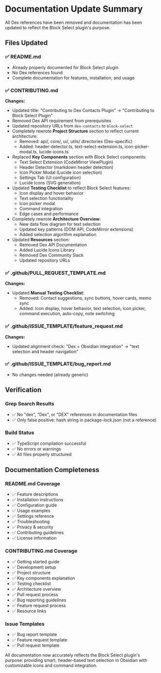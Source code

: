 # Documentation Update Summary

All Dex references have been removed and documentation has been updated to reflect the Block Select plugin's purpose.

## Files Updated

### ✅ README.md

- Already properly documented for Block Select plugin
- No Dex references found
- Complete documentation for features, installation, and usage

### ✅ CONTRIBUTING.md

**Changes:**

- Updated title: "Contributing to Dex Contacts Plugin" → "Contributing to Block Select Plugin"
- Removed Dex API requirement from prerequisites
- Updated repository URLs from `dex-contacts` to `block-select`
- Completely rewrote **Project Structure** section to reflect current architecture:
  - Removed: api/, core/, ui/, utils/ directories (Dex-specific)
  - Added: header-detector.ts, text-select-extension.ts, icon-picker-modal.ts, lucide-icons.ts
- Replaced **Key Components** section with Block Select components:
  - Text Select Extension (CodeMirror ViewPlugin)
  - Header Detector (markdown header detection)
  - Icon Picker Modal (Lucide icon selection)
  - Settings Tab (UI configuration)
  - Lucide Icons (SVG generation)
- Updated **Testing Checklist** to reflect Block Select features:
  - Icon display and hover behavior
  - Text selection functionality
  - Icon picker modal
  - Command integration
  - Edge cases and performance
- Completely rewrote **Architecture Overview**:
  - New data flow diagram for text selection
  - Updated key patterns (DOM API, CodeMirror extensions)
  - Added selection algorithm explanation
- Updated **Resources** section:
  - Removed Dex API Documentation
  - Added Lucide Icons Library
  - Removed Dex Community Slack
  - Updated repository URLs

### ✅ .github/PULL_REQUEST_TEMPLATE.md

**Changes:**

- Updated **Manual Testing Checklist**:
  - Removed: Contact suggestions, sync buttons, hover cards, memo sync
  - Added: Icon display, hover behavior, text selection, icon picker, command execution, auto-copy, note switching

### ✅ .github/ISSUE_TEMPLATE/feature_request.md

**Changes:**

- Updated alignment check: "Dex + Obsidian integration" → "text selection and header navigation"

### ✅ .github/ISSUE_TEMPLATE/bug_report.md

- No changes needed (already generic)

## Verification

### Grep Search Results

- ✅ No "dex", "Dex", or "DEX" references in documentation files
- ✅ Only false positive: hash string in package-lock.json (not a reference)

### Build Status

- ✅ TypeScript compilation successful
- ✅ No errors or warnings
- ✅ All files properly structured

## Documentation Completeness

### README.md Coverage

- ✅ Feature descriptions
- ✅ Installation instructions
- ✅ Configuration guide
- ✅ Usage examples
- ✅ Settings reference
- ✅ Troubleshooting
- ✅ Privacy & security
- ✅ Contributing guidelines
- ✅ License information

### CONTRIBUTING.md Coverage

- ✅ Getting started guide
- ✅ Development setup
- ✅ Project structure
- ✅ Key components explanation
- ✅ Testing checklist
- ✅ Architecture overview
- ✅ Pull request process
- ✅ Bug reporting guidelines
- ✅ Feature request process
- ✅ Resource links

### Issue Templates

- ✅ Bug report template
- ✅ Feature request template
- ✅ Pull request template

All documentation now accurately reflects the Block Select plugin's purpose: providing smart, header-based text selection in Obsidian with customizable icons and command integration.

